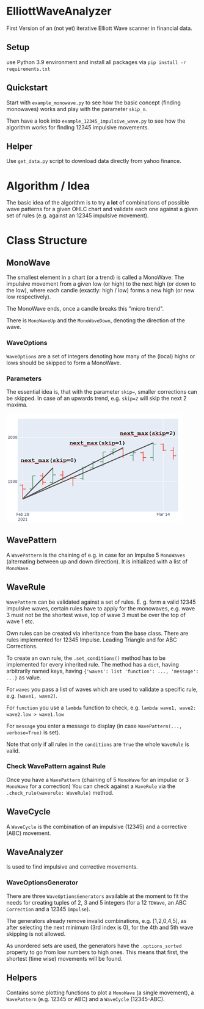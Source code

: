 
# ElliottWaveAnalyzer
First Version of an (not yet) iterative Elliott Wave scanner in financial data.

## Setup
use Python 3.9 environment and install all packages via
`pip install -r requirements.txt`

## Quickstart
Start with `example_monowave.py` to see how the basic concept (finding monowaves) works and play with the parameter `skip_n`.

Then have a look into `example_12345_impulsive_wave.py` to see how the algorithm works for finding 12345 impulsive movements.

## Helper
Use `get_data.py` script to download data directly from yahoo finance.

# Algorithm / Idea
The basic idea of the algorithm is to try **a lot** of combinations of possible wave
patterns for a given OHLC chart and validate each one against a given
set of rules (e.g. against an 12345 impulsive movement).

# Class Structure
## MonoWave
The smallest element in a chart (or a trend) is called a MonoWave: 
The impulsive movement from a given low (or high) to the next high 
(or down to the low), where each candle (exactly: high / low) 
forms a new high (or new low respectively). 

The MonoWave ends, once a candle breaks this "micro trend".

There is `MonoWaveUp` and the `MonoWaveDown`, denoting the direction of the wave.

### WaveOptions
`WaveOptions` are a set of integers denoting how many of the (local) highs or lows should be
skipped to form a MonoWave.

### Parameters
The essential idea is, that with the parameter `skip=`, smaller corrections can be skipped. In case of an upwards trend, 
e.g. `skip=2` will skip the next 2 maxima.

![](doc/img/monowave_skip.png)

## WavePattern
A `WavePattern` is the chaining of e.g. in case for an Impulse 5 `MonoWaves` (alternating between up and down direction). It is initialized with a list of `MonoWave`.

## WaveRule
`WavePattern` can be validated against a set of rules. E. g. form a valid 12345 impulsive waves, certain rules have to apply for the 
monowaves, e.g. wave 3 must not be the shortest wave, top of wave 3 must be over the top of wave 1 etc. 

Own rules can be created via inheritance from the base class. There are rules
implemented for 12345 Impulse. Leading Triangle and for ABC Corrections.

To create an own rule, the `.set_conditions()` method has to be implemented for every inherited rule. The method has a `dict`, having
arbitrarily named keys, having `{'waves': list 'function': ..., 'message': ...}` as value.

For `waves` you pass a list of waves which are used to validate a specific rule, e.g. `[wave1, wave2]`.

For `function` you use a `lambda` function to check, e.g. `lambda wave1, wave2: wave2.low > wave1.low`

For `message` you enter a message to display (in case `WavePattern(..., verbose=True)` is set).

Note that only if all rules in the `conditions` are `True` the whole `WaveRule` is valid.

### Check WavePattern against Rule
Once you have a `WavePattern` (chaining of 5 `MonoWave` for an impulse or 3 `MonoWave` for a correction)
 You can check against a `WaveRule` via the `.check_rule(waverule: WaveRule)` method.

## WaveCycle
A `WaveCycle` is the combination of an impulsive (12345) and a corrective (ABC) movement.

## WaveAnalyzer
Is used to find impulsive and corrective movements.

### WaveOptionsGenerator
There are three `WaveOptionsGenerators` available at the moment to fit the needs for creating
tuples of 2, 3 and 5 integers (for a 12 `TDWave`, an ABC `Correction` and a 12345 `Impulse`).

The generators already remove invalid combinations, e.g. [1,2,0,4,5], as after selecting the next minimum (3rd index is 0), for the 4th and 5th wave skipping is not allowed.

As unordered sets are used, the generators have the `.options_sorted` property to go from low numbers to high ones. This means that
first, the shortest (time wise) movements will be found.

## Helpers
Contains some plotting functions to plot a `MonoWave` (a single movement), a `WavePattern` (e.g. 12345 or ABC) and a `WaveCycle` (12345-ABC).

